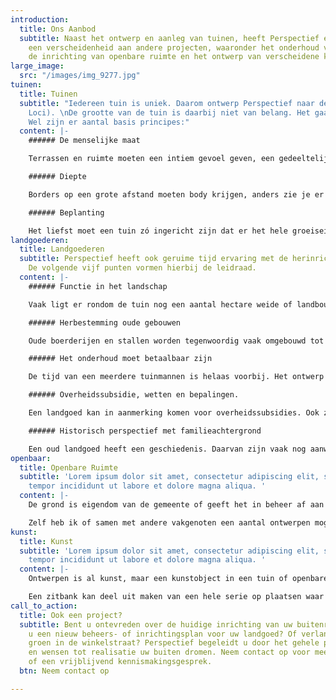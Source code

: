 ```yaml
---
introduction:
  title: Ons Aanbod
  subtitle: Naast het ontwerp en aanleg van tuinen, heeft Perspectief ervaring met
    een verscheidenheid aan andere projecten, waaronder het onderhoud van landgoederen,
    de inrichting van openbare ruimte en het ontwerp van verscheidene kunst concepten.
large_image:
  src: "/images/img_9277.jpg"
tuinen:
  title: Tuinen
  subtitle: "Iedereen tuin is uniek. Daarom ontwerp Perspectief naar de plek (Genus
    Loci). \nDe grootte van de tuin is daarbij niet van belang. Het gaat om uw ervaring.
    Wel zijn er aantal basis principes:"
  content: |-
    ###### De menselijke maat

    Terrassen en ruimte moeten een intiem gevoel geven, een gedeeltelijke beslotenheid en veiligheid.

    ###### Diepte

    Borders op een grote afstand moeten body krijgen, anders zie je er niets van. Borders van nabij hebben detaillering nodig zonder dat het priegelig wordt. Een tuin moet niet in een oogopslag te overzien zijn. Er moeten geheime of spannende ruimtes ontstaan.

    ###### Beplanting

    Het liefst moet een tuin zó ingericht zijn dat er het hele groeiseizoen iets bloeit. De kleuren moeten worden afgewisseld, maar ook de textuur van de plant. De groeiplaats speelt ook nog een rol - de lichtinval en grondsoort zijn van grote invloed.
landgoederen:
  title: Landgoederen
  subtitle: Perspectief heeft ook geruime tijd ervaring met de herinrichting van landgoederen.
    De volgende vijf punten vormen hierbij de leidraad.
  content: |-
    ###### Functie in het landschap

    Vaak ligt er rondom de tuin nog een aantal hectare weide of landbouwgrond met bijpassende singels, bosjes, en houtwallen.  De tuin moet niet vloeken met de omliggende cultuurgronden, maar moet samen tot een eenheid komen.

    ###### Herbestemming oude gebouwen

    Oude boerderijen en stallen worden tegenwoordig vaak omgebouwd tot kantoorruimtes of woonhuizen voor familieleden. De herinrichting van de omgeving is daarbij even belangrijk, zoals het uitzicht, de aanleg van een terras of het verbeteren van de toegangswegen.

    ###### Het onderhoud moet betaalbaar zijn

    De tijd van een meerdere tuinmannen is helaas voorbij. Het ontwerp moet dus zo ingericht zijn dat de eigenaar zijn landgoed goed kan onderhouden.

    ###### Overheidssubsidie, wetten en bepalingen.

    Een landgoed kan in aanmerking komen voor overheidssubsidies. Ook zijn er rood voor rood regelingen, pakketten voor het beheer voor weide gronden, houtwallen en poelen.  Het ontwerp dient hier rekening mee te houden.

    ###### Historisch perspectief met familieachtergrond

    Een oud landgoed heeft een geschiedenis. Daarvan zijn vaak nog aanwijzingen, zoals landschapsontwerpen en foto's, in de archieven terug te vinden. De kunst van deze projecten ligt vaak in een fris herontwerp, mogelijk gemaakt door het ruimere plantassortiment van tegenwoordig, maar met een duidelijk oogwenk naar het verleden.
openbaar:
  title: Openbare Ruimte
  subtitle: 'Lorem ipsum dolor sit amet, consectetur adipiscing elit, sed do eiusmod
    tempor incididunt ut labore et dolore magna aliqua. '
  content: |-
    De grond is eigendom van de gemeente of geeft het in beheer af aan een pachter, stichting of aan een vereniging. Er een heel aantal bepalingen, waaraan een ontwerper zich aan te houden heeft en vaak is er ook nog een publieke opinie. Geluid licht en bereikbaarheid kunnen een hinderlijk struikelblok zijn. Het is een grote uitdaging, als alle puzzelstukjes in een ontwerp samen komen.

    Zelf heb ik of samen met andere vakgenoten een aantal ontwerpen mogen maken, alle ontwerpen hebben een visie met een duidelijk verwijsbare achtergrond. Zo heeft het ontwerp van de Dorpsstraat in Diepenveen, als doel een landelijke uitstraling en een zoektocht naar een pleintje. Het ontwerp van het tennispark Schapekolk heeft als visie: de integratie van sporten met als doel een gemeenschappelijk clubhuis. De tuin van de moskee in Deventer heeft een duidelijke verwijzing naar het ontwerpschema van Arabische grondplan en de manifestatie ruimte van het IJpark is een aanzuigend wak.
kunst:
  title: Kunst
  subtitle: 'Lorem ipsum dolor sit amet, consectetur adipiscing elit, sed do eiusmod
    tempor incididunt ut labore et dolore magna aliqua. '
  content: |-
    Ontwerpen is al kunst, maar een kunstobject in een tuin of openbare ruimte kan een extra dimensie aan een plek. Ik heb een aantal projecten gewerkt, waar een kunstobject deel uit kan maken van het geheel. Zo geven de Corte stalen schermen met uitsparingen gebaseerd op een print van Esscher een Nederlands tintje aan rustplaats aan de Loire. Tevens heeft het een praktische functie om ongehinderd en beschermd vogels te spotten op de zandbanken van de rivier.

    Een zitbank kan deel uit maken van een hele serie op plaatsen waar het er toe doet. De wijngaard van de Landman had een blikvanger nodig aan de weg. Hiervoor kan en kunstobject dienst doen.
call_to_action:
  title: Ook een project?
  subtitle: Bent u ontevreden over de huidige inrichting van uw buitenruimte? Wilt
    u een nieuw beheers- of inrichtingsplan voor uw landgoed? Of verlangt u naar meer
    groen in de winkelstraat? Perspectief begeleidt u door het gehele proces van idee
    en wensen tot realisatie uw buiten dromen. Neem contact op voor meer informatie
    of een vrijblijvend kennismakingsgesprek.
  btn: Neem contact op

---
```

